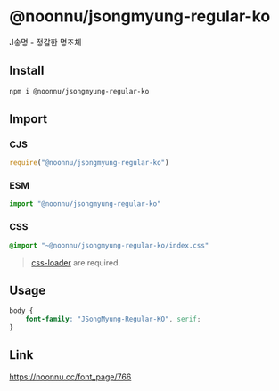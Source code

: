 # @noonnu/jsongmyung-regular-ko
J송명 - 정갈한 명조체

## Install
```sh
npm i @noonnu/jsongmyung-regular-ko
```
## Import
### CJS
```js
require("@noonnu/jsongmyung-regular-ko")
```
### ESM
```js
import "@noonnu/jsongmyung-regular-ko"
```
### CSS 
```css
@import "~@noonnu/jsongmyung-regular-ko/index.css"
```
> [css-loader](https://github.com/webpack-contrib/css-loader) are required.

## Usage
```css
body {
    font-family: "JSongMyung-Regular-KO", serif;
}
```

## Link
https://noonnu.cc/font_page/766
